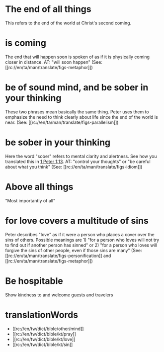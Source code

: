 # The end of all things

This refers to the end of the world at Christ's second coming.

# is coming

The end that will happen soon is spoken of as if it is physically coming closer in distance. AT: "will soon happen" (See: [[rc://en/ta/man/translate/figs-metaphor]])

# be of sound mind, and be sober in your thinking

These two phrases mean basically the same thing. Peter uses them to emphasize the need to think clearly about life since the end of the world is near. (See: [[rc://en/ta/man/translate/figs-parallelism]])

# be sober in your thinking

Here the word "sober" refers to mental clarity and alertness. See how you translated this in [1 Peter 1:13](../01/13.md). AT: "control your thoughts" or "be careful about what you think" (See: [[rc://en/ta/man/translate/figs-idiom]])

# Above all things

"Most importantly of all"

# for love covers a multitude of sins

Peter describes "love" as if it were a person who places a cover over the sins of others. Possible meanings are 1) "for a person who loves will not try to find out if another person has sinned" or 2) "for a person who loves will forgive the sins of other people, even if those sins are many" (See: [[rc://en/ta/man/translate/figs-personification]] and [[rc://en/ta/man/translate/figs-metaphor]])

# Be hospitable

Show kindness to and welcome guests and travelers

# translationWords

* [[rc://en/tw/dict/bible/other/mind]]
* [[rc://en/tw/dict/bible/kt/pray]]
* [[rc://en/tw/dict/bible/kt/love]]
* [[rc://en/tw/dict/bible/kt/sin]]